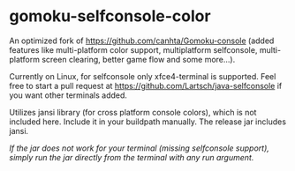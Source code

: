 # gomoku-selfconsole-color
An optimized fork of https://github.com/canhta/Gomoku-console (added features like multi-platform color support, multiplatform selfconsole, multi-platform screen clearing, better game flow and some more...).

Currently on Linux, for selfconsole only xfce4-terminal is supported. Feel free to start a pull request at https://github.com/Lartsch/java-selfconsole if you want other terminals added.

Utilizes jansi library (for cross platform console colors), which is not included here. Include it in your buildpath manually.
The release jar includes jansi.

_If the jar does not work for your terminal (missing selfconsole support), simply run the jar directly from the terminal with any run argument._
